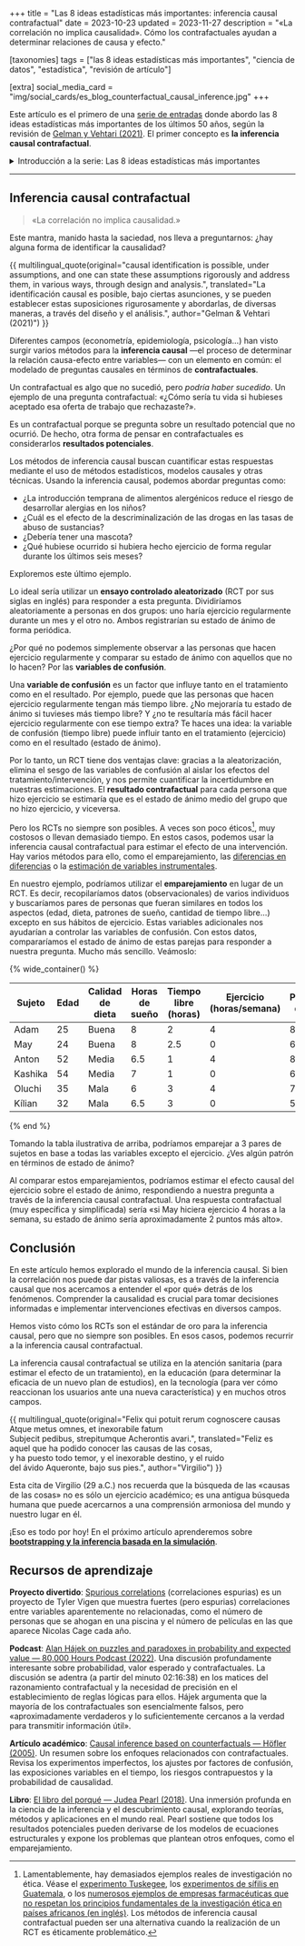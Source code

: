 +++
title = "Las 8 ideas estadísticas más importantes: inferencia causal contrafactual"
date = 2023-10-23
updated = 2023-11-27
description = "«La correlación no implica causalidad». Cómo los contrafactuales ayudan a determinar relaciones de causa y efecto."

[taxonomies]
tags = ["las 8 ideas estadísticas más importantes", "ciencia de datos", "estadística", "revisión de artículo"]

[extra]
social_media_card = "img/social_cards/es_blog_counterfactual_causal_inference.jpg"
+++

Este artículo es el primero de una [serie de entradas](/es/tags/las-8-ideas-estadisticas-mas-importantes/) donde abordo las 8 ideas estadísticas más importantes de los últimos 50 años, según la revisión de [Gelman y Vehtari (2021)](https://arxiv.org/abs/2012.00174). El primer concepto es **la inferencia causal contrafactual**.

<details>
  <summary>Introducción a la serie: Las 8 ideas estadísticas más importantes</summary>
  <p>Los últimos 50 años han visto avances significativos en el campo de la estadística, moldeando la forma de entender y analizar datos. <a href="https://arxiv.org/abs/2012.00174">Gelman y Vehtari (2021)</a> revisaron las 8 ideas más importantes en estadísticas de los últimos 50 años.</p>

   <p>Sentía curiosidad por las ocho ideas, así que decidí escribir sobre ellas para profundizar mi comprensión. Espero que a alguien más le resulte útil.</p>
</details>

---

## Inferencia causal contrafactual

> «La correlación no implica causalidad.»

Este mantra, manido hasta la saciedad, nos lleva a preguntarnos: ¿hay alguna forma de identificar la causalidad?

{{ multilingual_quote(original="causal identification is possible, under assumptions, and one can state these assumptions rigorously and address them, in various ways, through design and analysis.", translated="La identificación causal es posible, bajo ciertas asunciones, y se pueden establecer estas suposiciones rigurosamente y abordarlas, de diversas maneras, a través del diseño y el análisis.", author="Gelman & Vehtari (2021)") }}

Diferentes campos (econometría, epidemiología, psicología…) han visto surgir varios métodos para la **inferencia causal** —el proceso de determinar la relación causa-efecto entre variables— con un elemento en común: el modelado de preguntas causales en términos de **contrafactuales**.

Un contrafactual es algo que no sucedió, pero *podría haber sucedido*. Un ejemplo de una pregunta contrafactual: «¿Cómo sería tu vida si hubieses aceptado esa oferta de trabajo que rechazaste?».

Es un contrafactual porque se pregunta sobre un resultado potencial que no ocurrió. De hecho, otra forma de pensar en contrafactuales es considerarlos **resultados potenciales**.

Los métodos de inferencia causal buscan cuantificar estas respuestas mediante el uso de métodos estadísticos, modelos causales y otras técnicas. Usando la inferencia causal, podemos abordar preguntas como:

- ¿La introducción temprana de alimentos alergénicos reduce el riesgo de desarrollar alergias en los niños?
- ¿Cuál es el efecto de la descriminalización de las drogas en las tasas de abuso de sustancias?
- ¿Debería tener una mascota?
- ¿Qué hubiese ocurrido si hubiera hecho ejercicio de forma regular durante los últimos seis meses?

Exploremos este último ejemplo.

Lo ideal sería utilizar un **ensayo controlado aleatorizado** (RCT por sus siglas en inglés) para responder a esta pregunta. Dividiríamos aleatoriamente a personas en dos grupos: uno haría ejercicio regularmente durante un mes y el otro no. Ambos registrarían su estado de ánimo de forma periódica.

¿Por qué no podemos simplemente observar a las personas que hacen ejercicio regularmente y comparar su estado de ánimo con aquellos que no lo hacen? Por las **variables de confusión**.

Una **variable de confusión** es un factor que influye tanto en el tratamiento como en el resultado. Por ejemplo, puede que las personas que hacen ejercicio regularmente tengan más tiempo libre. ¿No mejoraría tu estado de ánimo si tuvieses más tiempo libre? Y ¿no te resultaría más fácil hacer ejercicio regularmente con ese tiempo extra? Te haces una idea: la variable de confusión (tiempo libre) puede influir tanto en el tratamiento (ejercicio) como en el resultado (estado de ánimo).

Por lo tanto, un RCT tiene dos ventajas clave: gracias a la aleatorización, elimina el sesgo de las variables de confusión al aislar los efectos del tratamiento/intervención, y nos permite cuantificar la incertidumbre en nuestras estimaciones. El **resultado contrafactual** para cada persona que hizo ejercicio se estimaría que es el estado de ánimo medio del grupo que no hizo ejercicio, y viceversa.

Pero los RCTs no siempre son posibles. A veces son poco éticos[^1], muy costosos o llevan demasiado tiempo. En estos casos, podemos usar la inferencia causal contrafactual para estimar el efecto de una intervención. Hay varios métodos para ello, como el emparejamiento, las [diferencias en diferencias](https://es.wikipedia.org/wiki/Diferencias_en_diferencias) o la [estimación de variables instrumentales](https://es.wikipedia.org/wiki/Variable_instrumental).

En nuestro ejemplo, podríamos utilizar el **emparejamiento** en lugar de un RCT. Es decir, recopilaríamos datos (observacionales) de varios individuos y buscaríamos pares de personas que fueran similares en todos los aspectos (edad, dieta, patrones de sueño, cantidad de tiempo libre…) excepto en sus hábitos de ejercicio. Estas variables adicionales nos ayudarían a controlar las variables de confusión. Con estos datos, compararíamos el estado de ánimo de estas parejas para responder a nuestra pregunta. Mucho más sencillo. Veámoslo:

{% wide_container() %}

| Sujeto   | Edad | Calidad de dieta | Horas de sueño | Tiempo libre (horas) | Ejercicio (horas/semana) | Puntuación de ánimo |
|----------|------|------------------|----------------|----------------------|--------------------------|---------------------|
| Adam     | 25   | Buena            | 8              | 2                    | 4                        | 8                   |
| May      | 24   | Buena            | 8              | 2.5                  | 0                        | 6                   |
| Anton    | 52   | Media            | 6.5            | 1                    | 4                        | 8                   |
| Kashika  | 54   | Media            | 7              | 1                    | 0                        | 6                   |
| Oluchi   | 35   | Mala             | 6              | 3                    | 4                        | 7                   |
| Kílian   | 32   | Mala             | 6.5            | 3                    | 0                        | 5                   |

{% end %}

Tomando la tabla ilustrativa de arriba, podríamos emparejar a 3 pares de sujetos en base a todas las variables excepto el ejercicio. ¿Ves algún patrón en términos de estado de ánimo?

Al comparar estos emparejamientos, podríamos estimar el efecto causal del ejercicio sobre el estado de ánimo, respondiendo a nuestra pregunta a través de la inferencia causal contrafactual. Una respuesta contrafactual (muy específica y simplificada) sería «si May hiciera ejercicio 4 horas a la semana, su estado de ánimo sería aproximadamente 2 puntos más alto».

## Conclusión

En este artículo hemos explorado el mundo de la inferencia causal. Si bien la correlación nos puede dar pistas valiosas, es a través de la inferencia causal que nos acercamos a entender el «por qué» detrás de los fenómenos. Comprender la causalidad es crucial para tomar decisiones informadas e implementar intervenciones efectivas en diversos campos.

Hemos visto cómo los RCTs son el estándar de oro para la inferencia causal, pero que no siempre son posibles. En esos casos, podemos recurrir a la inferencia causal contrafactual.

La inferencia causal contrafactual se utiliza en la atención sanitaria (para estimar el efecto de un tratamiento), en la educación (para determinar la eficacia de un nuevo plan de estudios), en la tecnología (para ver cómo reaccionan los usuarios ante una nueva característica) y en muchos otros campos.

{{ multilingual_quote(original="Felix qui potuit rerum cognoscere causas<br>
    Atque metus omnes, et inexorabile fatum<br>
    Subjecit pedibus, strepitumque Acherontis avari.", translated="Feliz es aquel que ha podido conocer las causas de las cosas,<br>
    y ha puesto todo temor, y el inexorable destino, y el ruido<br>
    del ávido Aqueronte, bajo sus pies.", author="Virgilio") }}

Esta cita de Virgilio (29 a.C.) nos recuerda que la búsqueda de las «causas de las cosas» no es sólo un ejercicio académico; es una antigua búsqueda humana que puede acercarnos a una comprensión armoniosa del mundo y nuestro lugar en él.

¡Eso es todo por hoy! En el próximo artículo aprenderemos sobre **[bootstrapping y la inferencia basada en la simulación](/es/blog/bootstrapping-and-simulation-based-inference/)**.

## Recursos de aprendizaje

**Proyecto divertido**: [Spurious correlations](https://tylervigen.com/spurious-correlations) (correlaciones espurias) es un proyecto de Tyler Vigen que muestra fuertes (pero espurias) correlaciones entre variables aparentemente no relacionadas, como el número de personas que se ahogan en una piscina y el número de películas en las que aparece Nicolas Cage cada año.

**Podcast**: [Alan Hájek on puzzles and paradoxes in probability and expected value — 80,000 Hours Podcast (2022)](https://80000hours.org/podcast/episodes/alan-hajek-probability-expected-value/#counterfactuals-021638). Una discusión profundamente interesante sobre probabilidad, valor esperado y contrafactuales. La discusión se adentra (a partir del minuto 02:16:38) en los matices del razonamiento contrafactual y la necesidad de precisión en el establecimiento de reglas lógicas para ellos. Hájek argumenta que la mayoría de los contrafactuales son esencialmente falsos, pero «aproximadamente verdaderos y lo suficientemente cercanos a la verdad para transmitir información útil».

**Artículo académico**: [Causal inference based on counterfactuals — Höfler (2005)](https://doi.org/10.1186/1471-2288-5-28). Un resumen sobre los enfoques relacionados con contrafactuales. Revisa los experimentos imperfectos, los ajustes por factores de confusión, las exposiciones variables en el tiempo, los riesgos contrapuestos y la probabilidad de causalidad.

**Libro**: [El libro del porqué — Judea Pearl (2018)](https://www.pasadopresente.com/component/booklibraries/bookdetails/2020-06-17-11-33-26). Una inmersión profunda en la ciencia de la inferencia y el descubrimiento causal, explorando teorías, métodos y aplicaciones en el mundo real. Pearl sostiene que todos los resultados potenciales pueden derivarse de los modelos de ecuaciones estructurales y expone los problemas que plantean otros enfoques, como el emparejamiento.

[^1]: Lamentablemente, hay demasiados ejemplos reales de investigación no ética. Véase el [experimento Tuskegee](https://es.wikipedia.org/wiki/Experimento_Tuskegee), los [experimentos de sífilis en Guatemala](https://es.wikipedia.org/wiki/Experimentos_sobre_s%C3%ADfilis_en_Guatemala), o los [numerosos ejemplos de empresas farmacéuticas que no respetan los principios fundamentales de la investigación ética en países africanos (en inglés)](https://en.wikipedia.org/wiki/Medical_experimentation_in_Africa). Los métodos de inferencia causal contrafactual pueden ser una alternativa cuando la realización de un RCT es éticamente problemático.
